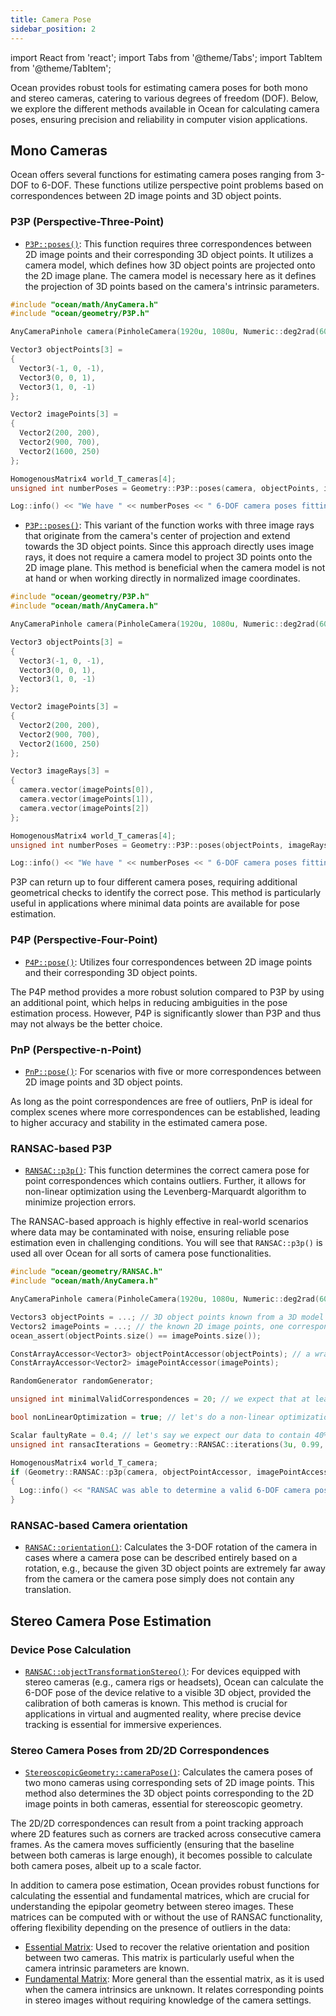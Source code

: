 ```yaml
---
title: Camera Pose
sidebar_position: 2
---
```


import React from 'react';
import Tabs from '@theme/Tabs';
import TabItem from '@theme/TabItem';

Ocean provides robust tools for estimating camera poses for both mono and stereo cameras, catering to various degrees of freedom (DOF).
Below, we explore the different methods available in Ocean for calculating camera poses, ensuring precision and reliability in computer vision applications.

## Mono Cameras

Ocean offers several functions for estimating camera poses ranging from 3-DOF to 6-DOF.
These functions utilize perspective point problems based on correspondences between 2D image points and 3D object points.

### P3P (Perspective-Three-Point)
* [`P3P::poses()`](https://github.com/facebookresearch/ocean/blob/v1.0.0/impl/ocean/geometry/P3P.h#L75): This function requires three correspondences between 2D image points and their corresponding 3D object points. It utilizes a camera model, which defines how 3D object points are projected onto the 2D image plane. The camera model is necessary here as it defines the projection of 3D points based on the camera's intrinsic parameters.

```cpp
#include "ocean/math/AnyCamera.h"
#include "ocean/geometry/P3P.h"

AnyCameraPinhole camera(PinholeCamera(1920u, 1080u, Numeric::deg2rad(60)));

Vector3 objectPoints[3] =
{
  Vector3(-1, 0, -1),
  Vector3(0, 0, 1),
  Vector3(1, 0, -1)
};

Vector2 imagePoints[3] =
{
  Vector2(200, 200),
  Vector2(900, 700),
  Vector2(1600, 250)
};

HomogenousMatrix4 world_T_cameras[4];
unsigned int numberPoses = Geometry::P3P::poses(camera, objectPoints, imagePoints, world_T_cameras);

Log::info() << "We have " << numberPoses << " 6-DOF camera poses fitting to the provided 2D/3D correspondences";
```

* [`P3P::poses()`](https://github.com/facebookresearch/ocean/blob/v1.0.0/impl/ocean/geometry/P3P.h#L91): This variant of the function works with three image rays that originate from the camera's center of projection and extend towards the 3D object points. Since this approach directly uses image rays, it does not require a camera model to project 3D points onto the 2D image plane. This method is beneficial when the camera model is not at hand or when working directly in normalized image coordinates.

```cpp
#include "ocean/geometry/P3P.h"
#include "ocean/math/AnyCamera.h"

AnyCameraPinhole camera(PinholeCamera(1920u, 1080u, Numeric::deg2rad(60)));

Vector3 objectPoints[3] =
{
  Vector3(-1, 0, -1),
  Vector3(0, 0, 1),
  Vector3(1, 0, -1)
};

Vector2 imagePoints[3] =
{
  Vector2(200, 200),
  Vector2(900, 700),
  Vector2(1600, 250)
};

Vector3 imageRays[3] =
{
  camera.vector(imagePoints[0]),
  camera.vector(imagePoints[1]),
  camera.vector(imagePoints[2])
};

HomogenousMatrix4 world_T_cameras[4];
unsigned int numberPoses = Geometry::P3P::poses(objectPoints, imageRays, world_T_cameras);

Log::info() << "We have " << numberPoses << " 6-DOF camera poses fitting to the provided 2D/3D correspondences";
```

P3P can return up to four different camera poses, requiring additional geometrical checks to identify the correct pose.
This method is particularly useful in applications where minimal data points are available for pose estimation.


### P4P (Perspective-Four-Point)
* [`P4P::pose()`](https://github.com/facebookresearch/ocean/blob/v1.0.0/impl/ocean/geometry/P4P.h#L38): Utilizes four correspondences between 2D image points and their corresponding 3D object points.

The P4P method provides a more robust solution compared to P3P by using an additional point, which helps in reducing ambiguities in the pose estimation process.
However, P4P is significantly slower than P3P and thus may not always be the better choice.


### PnP (Perspective-n-Point)

* [`PnP::pose()`](https://github.com/facebookresearch/ocean/blob/v1.0.0/impl/ocean/geometry/PnP.h#L39): For scenarios with five or more correspondences between 2D image points and 3D object points.

As long as the point correspondences are free of outliers, PnP is ideal for complex scenes where more correspondences can be established, leading to higher accuracy and stability in the estimated camera pose.


### RANSAC-based P3P

* [`RANSAC::p3p()`](https://github.com/facebookresearch/ocean/blob/v1.0.0/impl/ocean/geometry/RANSAC.h#L81): This function determines the correct camera pose for point correspondences which contains outliers. Further, it allows for non-linear optimization using the Levenberg-Marquardt algorithm to minimize projection errors.

The RANSAC-based approach is highly effective in real-world scenarios where data may be contaminated with noise, ensuring reliable pose estimation even in challenging conditions.
You will see that `RANSAC::p3p()` is used all over Ocean for all sorts of camera pose functionalities.

```cpp
#include "ocean/geometry/RANSAC.h"
#include "ocean/math/AnyCamera.h"

AnyCameraPinhole camera(PinholeCamera(1920u, 1080u, Numeric::deg2rad(60)));

Vectors3 objectPoints = ...; // 3D object points known from a 3D model
Vectors2 imagePoints = ...; // the known 2D image points, one corresponding 2D image point for each 3D object point
ocean_assert(objectPoints.size() == imagePoints.size());

ConstArrayAccessor<Vector3> objectPointAccessor(objectPoints); // a wrapper to access the object points
ConstArrayAccessor<Vector2> imagePointAccessor(imagePoints);

RandomGenerator randomGenerator;

unsigned int minimalValidCorrespondences = 20; // we expect that at least 50 of our 'objectPoints.size()' correspondences are correct

bool nonLinearOptimization = true; // let's do a non-linear optimization after a valid 6-DOF camera pose has been found

Scalar faultyRate = 0.4; // let's say we expect our data to contain 40% outliers (could also be determined with '1 - minimalValidCorrespondences / objectPoints.size()')
unsigned int ransacIterations = Geometry::RANSAC::iterations(3u, 0.99, faultyRate);

HomogenousMatrix4 world_T_camera;
if (Geometry::RANSAC::p3p(camera, objectPointAccessor, imagePointAccessor, randomGenerator, world_T_camera, minimalValidCorrespondences, nonLinearOptimization, ransacIterations))
{
  Log::info() << "RANSAC was able to determine a valid 6-DOF camera pose for the input data";
}
```

### RANSAC-based Camera orientation

* [`RANSAC::orientation()`](https://github.com/facebookresearch/ocean/blob/v1.0.0/impl/ocean/geometry/RANSAC.h#L263): Calculates the 3-DOF rotation of the camera in cases where a camera pose can be described entirely based on a rotation, e.g., because the given 3D object points are extremely far away from the camera or the camera pose simply does not contain any translation.


## Stereo Camera Pose Estimation

### Device Pose Calculation

* [`RANSAC::objectTransformationStereo()`](https://github.com/facebookresearch/ocean/blob/v1.0.0/impl/ocean/geometry/RANSAC.h#L616):
For devices equipped with stereo cameras (e.g., camera rigs or headsets), Ocean can calculate the 6-DOF pose of the device relative to a visible 3D object, provided the calibration of both cameras is known. This method is crucial for applications in virtual and augmented reality, where precise device tracking is essential for immersive experiences.

### Stereo Camera Poses from 2D/2D Correspondences
* [`StereoscopicGeometry::cameraPose()`](https://github.com/facebookresearch/ocean/blob/v1.0.0/impl/ocean/geometry/StereoscopicGeometry.h#L52):
Calculates the camera poses of two mono cameras using corresponding sets of 2D image points. This method also determines the 3D object points corresponding to the 2D image points in both cameras, essential for stereoscopic geometry.

The 2D/2D correspondences can result from a point tracking approach where 2D features such as corners are tracked across consecutive camera frames. As the camera moves sufficiently (ensuring that the baseline between both cameras is large enough), it becomes possible to calculate both camera poses, albeit up to a scale factor.

In addition to camera pose estimation, Ocean provides robust functions for calculating the essential and fundamental matrices, which are crucial for understanding the epipolar geometry between stereo images. These matrices can be computed with or without the use of RANSAC functionality, offering flexibility depending on the presence of outliers in the data:

* [Essential Matrix](https://github.com/facebookresearch/ocean/blob/v1.0.0/impl/ocean/geometry/EpipolarGeometry.h#L75): Used to recover the relative orientation and position between two cameras. This matrix is particularly useful when the camera intrinsic parameters are known.
* [Fundamental Matrix](https://github.com/facebookresearch/ocean/blob/v1.0.0/impl/ocean/geometry/RANSAC.h#L369): More general than the essential matrix, as it is used when the camera intrinsics are unknown. It relates corresponding points in stereo images without requiring knowledge of the camera settings.
